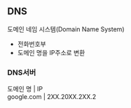 DNS
---
도메인 네임 시스템(Domain Name System)

- 전화번호부
- 도메인 명을 IP주소로 변환

### DNS서버
도메인 명      | IP   
google.com | 2XX.20XX.2XX.2